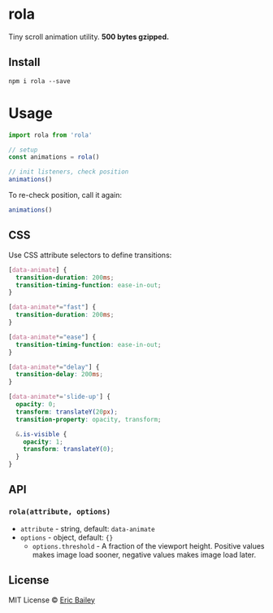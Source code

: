 # rola
Tiny scroll animation utility. **500 bytes gzipped.**

## Install
```
npm i rola --save
```

# Usage
```javascript
import rola from 'rola'

// setup
const animations = rola()

// init listeners, check position
animations()
```
To re-check position, call it again:
```javascript
animations()
```

## CSS
Use CSS attribute selectors to define transitions:
```css
[data-animate] {
  transition-duration: 200ms;
  transition-timing-function: ease-in-out;
}

[data-animate*="fast"] {
  transition-duration: 200ms;
}

[data-animate*="ease"] {
  transition-timing-function: ease-in-out;
}

[data-animate*="delay"] {
  transition-delay: 200ms;
}

[data-animate*='slide-up'] {
  opacity: 0;
  transform: translateY(20px);
  transition-property: opacity, transform;

  &.is-visible {
    opacity: 1;
    transform: translateY(0);
  }
}
```

## API
### `rola(attribute, options)`
- `attribute` - string, default: `data-animate`
- `options` - object, default: `{}`
  - `options.threshold` - A fraction of the viewport height. Positive values
    makes image load sooner, negative values makes image load later.

## License
MIT License © [Eric Bailey](https://estrattonbailey.com)

